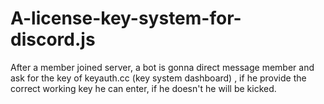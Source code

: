 # A-license-key-system-for-discord.js
After a member joined server, a bot is gonna direct message member and ask for the key of keyauth.cc (key system dashboard) , if he provide the correct working key he can enter, if he doesn't he will be kicked.
 
